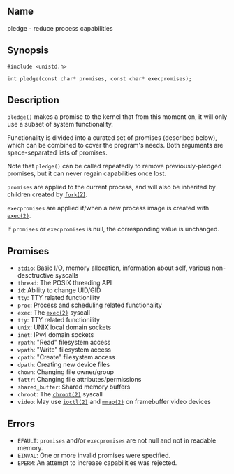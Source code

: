 ## Name

pledge - reduce process capabilities

## Synopsis

```**c++
#include <unistd.h>

int pledge(const char* promises, const char* execpromises);
```

## Description

`pledge()` makes a promise to the kernel that from this moment on, it will only use a subset of system functionality.

Functionality is divided into a curated set of promises (described below), which can be combined to cover the program's needs. Both arguments are space-separated lists of promises.

Note that `pledge()` can be called repeatedly to remove previously-pledged promises, but it can never regain capabilities once lost.

`promises` are applied to the current process, and will also be inherited by children created by [`fork`(2)](fork.md).

`execpromises` are applied if/when a new process image is created with [`exec(2)`](exec.md).

If `promises` or `execpromises` is null, the corresponding value is unchanged.

## Promises

* `stdio`: Basic I/O, memory allocation, information about self, various non-desctructive syscalls
* `thread`: The POSIX threading API
* `id`: Ability to change UID/GID
* `tty`: TTY related functionility
* `proc`: Process and scheduling related functionality
* `exec`: The [`exec(2)`](exec.md) syscall
* `tty`: TTY related functionility
* `unix`: UNIX local domain sockets
* `inet`: IPv4 domain sockets
* `rpath`: "Read" filesystem access
* `wpath`: "Write" filesystem access
* `cpath`: "Create" filesystem access
* `dpath`: Creating new device files
* `chown`: Changing file owner/group
* `fattr`: Changing file attributes/permissions
* `shared_buffer`: Shared memory buffers
* `chroot`: The [`chroot(2)`](chroot.md) syscall
* `video`: May use [`ioctl(2)`](ioctl.md) and [`mmap(2)`](mmap.md) on framebuffer video devices

## Errors

* `EFAULT`: `promises` and/or `execpromises` are not null and not in readable memory.
* `EINVAL`: One or more invalid promises were specified.
* `EPERM`: An attempt to increase capabilities was rejected.
